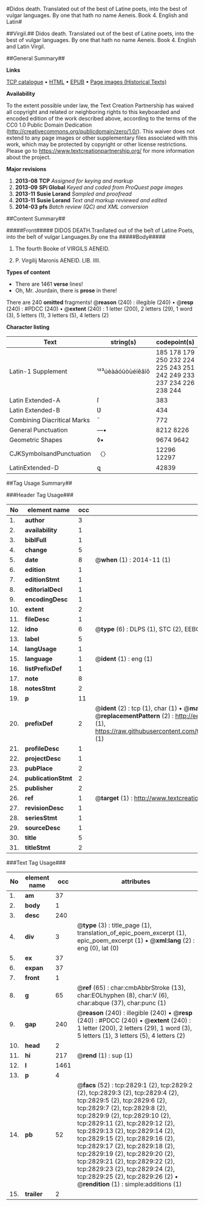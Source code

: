 #Didos death. Translated out of the best of Latine poets, into the best of vulgar languages. By one that hath no name Aeneis. Book 4. English and Latin#

##Virgil.##
Didos death. Translated out of the best of Latine poets, into the best of vulgar languages. By one that hath no name
Aeneis. Book 4. English and Latin
Virgil.

##General Summary##

**Links**

[TCP catalogue](http://www.ota.ox.ac.uk/tcp/)  • 
[HTML](http://tei.it.ox.ac.uk/tcp/Texts-HTML/free/A14/A14489.html)  • 
[EPUB](http://tei.it.ox.ac.uk/tcp/Texts-EPUB/free/A14/A14489.epub) • 
[Page images (Historical Texts)](https://historicaltexts.jisc.ac.uk/eebo-99838450e)

**Availability**

To the extent possible under law, the Text Creation Partnership has waived all copyright and related or neighboring rights to this keyboarded and encoded edition of the work described above, according to the terms of the CC0 1.0 Public Domain Dedication (http://creativecommons.org/publicdomain/zero/1.0/). This waiver does not extend to any page images or other supplementary files associated with this work, which may be protected by copyright or other license restrictions. Please go to https://www.textcreationpartnership.org/ for more information about the project.

**Major revisions**

1. __2013-08__ __TCP__ *Assigned for keying and markup*
1. __2013-09__ __SPi Global__ *Keyed and coded from ProQuest page images*
1. __2013-11__ __Susie Lorand__ *Sampled and proofread*
1. __2013-11__ __Susie Lorand__ *Text and markup reviewed and edited*
1. __2014-03__ __pfs__ *Batch review (QC) and XML conversion*

##Content Summary##

#####Front#####
DIDOS DEATH.Tranſlated out of the beſt of Latine Poets, into the beſt of vulgar Languages.By one tha
#####Body#####

1. The fourth Booke of VIRGILS AENEID.

1. P. Virgilij Maronis AENEID. LIB. IIII.

**Types of content**

  * There are 1461 **verse** lines!
  * Oh, Mr. Jourdain, there is **prose** in there!

There are 240 **omitted** fragments! 
 @__reason__ (240) : illegible (240)  •  @__resp__ (240) : #PDCC (240)  •  @__extent__ (240) : 1 letter (200), 2 letters (29), 1 word (3), 5 letters (1), 3 letters (5), 4 letters (2)

**Character listing**


|Text|string(s)|codepoint(s)|
|---|---|---|
|Latin-1 Supplement|¹²³úèàáóûòùéíêâîô|185 178 179 250 232 224 225 243 251 242 249 233 237 234 226 238 244|
|Latin Extended-A|ſ|383|
|Latin Extended-B|Ʋ|434|
|Combining             Diacritical Marks|̄|772|
|General Punctuation|—•|8212 8226|
|Geometric Shapes|◊▪|9674 9642|
|CJKSymbolsandPunctuation|〈〉|12296 12297|
|LatinExtended-D|ꝗ|42839|

##Tag Usage Summary##

###Header Tag Usage###

|No|element name|occ|attributes|
|---|---|---|---|
|1.|__author__|3||
|2.|__availability__|1||
|3.|__biblFull__|1||
|4.|__change__|5||
|5.|__date__|8| @__when__ (1) : 2014-11 (1)|
|6.|__edition__|1||
|7.|__editionStmt__|1||
|8.|__editorialDecl__|1||
|9.|__encodingDesc__|1||
|10.|__extent__|2||
|11.|__fileDesc__|1||
|12.|__idno__|6| @__type__ (6) : DLPS (1), STC (2), EEBO-CITATION (1), PROQUEST (1), VID (1)|
|13.|__label__|5||
|14.|__langUsage__|1||
|15.|__language__|1| @__ident__ (1) : eng (1)|
|16.|__listPrefixDef__|1||
|17.|__note__|8||
|18.|__notesStmt__|2||
|19.|__p__|11||
|20.|__prefixDef__|2| @__ident__ (2) : tcp (1), char (1)  •  @__matchPattern__ (2) : ([0-9\-]+):([0-9IVX]+) (1), (.+) (1)  •  @__replacementPattern__ (2) : http://eebo.chadwyck.com/downloadtiff?vid=$1&page=$2 (1), https://raw.githubusercontent.com/textcreationpartnership/Texts/master/tcpchars.xml#$1 (1)|
|21.|__profileDesc__|1||
|22.|__projectDesc__|1||
|23.|__pubPlace__|2||
|24.|__publicationStmt__|2||
|25.|__publisher__|2||
|26.|__ref__|1| @__target__ (1) : http://www.textcreationpartnership.org/docs/. (1)|
|27.|__revisionDesc__|1||
|28.|__seriesStmt__|1||
|29.|__sourceDesc__|1||
|30.|__title__|5||
|31.|__titleStmt__|2||


###Text Tag Usage###

|No|element name|occ|attributes|
|---|---|---|---|
|1.|__am__|37||
|2.|__body__|1||
|3.|__desc__|240||
|4.|__div__|3| @__type__ (3) : title_page (1), translation_of_epic_poem_excerpt (1), epic_poem_excerpt (1)  •  @__xml:lang__ (2) : eng (0), lat (0)|
|5.|__ex__|37||
|6.|__expan__|37||
|7.|__front__|1||
|8.|__g__|65| @__ref__ (65) : char:cmbAbbrStroke (13), char:EOLhyphen (8), char:V (6), char:abque (37), char:punc (1)|
|9.|__gap__|240| @__reason__ (240) : illegible (240)  •  @__resp__ (240) : #PDCC (240)  •  @__extent__ (240) : 1 letter (200), 2 letters (29), 1 word (3), 5 letters (1), 3 letters (5), 4 letters (2)|
|10.|__head__|2||
|11.|__hi__|217| @__rend__ (1) : sup (1)|
|12.|__l__|1461||
|13.|__p__|4||
|14.|__pb__|52| @__facs__ (52) : tcp:2829:1 (2), tcp:2829:2 (2), tcp:2829:3 (2), tcp:2829:4 (2), tcp:2829:5 (2), tcp:2829:6 (2), tcp:2829:7 (2), tcp:2829:8 (2), tcp:2829:9 (2), tcp:2829:10 (2), tcp:2829:11 (2), tcp:2829:12 (2), tcp:2829:13 (2), tcp:2829:14 (2), tcp:2829:15 (2), tcp:2829:16 (2), tcp:2829:17 (2), tcp:2829:18 (2), tcp:2829:19 (2), tcp:2829:20 (2), tcp:2829:21 (2), tcp:2829:22 (2), tcp:2829:23 (2), tcp:2829:24 (2), tcp:2829:25 (2), tcp:2829:26 (2)  •  @__rendition__ (1) : simple:additions (1)|
|15.|__trailer__|2||

